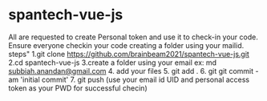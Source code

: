 # spantech-vue-js
All are requested to create Personal token and use it to check-in your code. Ensure everyone checkin your code creating a folder using your mailid.
steps"
1.git clone https://github.com/brainbeam2021/spantech-vue-js.git
2.cd spantech-vue-js
3.create a folder using your email ex: md subbiah.anandan@gmail.com
4. add your files
5. git add .
6. git git commit -am 'initial commit'
7. git push (use your email id UID and personal access token as your PWD for successful checin)
